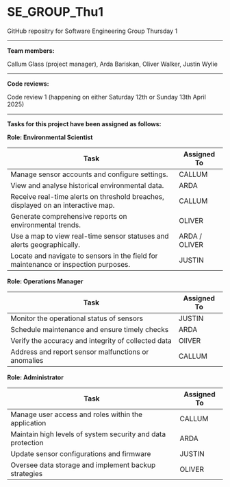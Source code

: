 # SE_GROUP_Thu1

GitHub repositry for Software Engineering Group Thursday 1

_____________________________________________________________________________________________________________

**Team members:**

Callum Glass (project manager), Arda Bariskan, Oliver Walker, Justin Wylie

_____________________________________________________________________________________________________________


**Code reviews:**

Code review 1 (happening on either Saturday 12th or Sunday 13th April 2025)

_____________________________________________________________________________________________________________

**Tasks for this project have been assigned as follows:**

**Role: Environmental Scientist**

| Task                                                                               | Assigned To    |
|------------------------------------------------------------------------------------|----------------|
| Manage sensor accounts and configure settings.                                     |  CALLUM        |
| View and analyse historical environmental data.                                    | ARDA           | 
| Receive real-time alerts on threshold breaches, displayed on an interactive map.   | CALLUM         |
| Generate comprehensive reports on environmental trends.                            | OLIVER         |
| Use a map to view real-time sensor statuses and alerts geographically.             | ARDA / OLIVER  | 
| Locate and navigate to sensors in the field for maintenance or inspection purposes.| JUSTIN         | 


**Role:  Operations Manager**

| Task                                                                               | Assigned To    |
|------------------------------------------------------------------------------------|----------------|
| Monitor the operational status of sensors                                          | JUSTIN         |
| Schedule maintenance and ensure timely checks                                      | ARDA           | 
| Verify the accuracy and integrity of collected data                                | OlIVER         |
| Address and report sensor malfunctions or anomalies                                | CALLUM         |

 
**Role:  Administrator**


| Task                                                                               | Assigned To    |
|------------------------------------------------------------------------------------|----------------|
| Manage user access and roles within the application                                | CALLUM         |
| Maintain high levels of system security and data protection                        | ARDA           | 
| Update sensor configurations and firmware                                          | JUSTIN         |
| Oversee data storage and implement backup strategies                               | OLIVER         |
 








